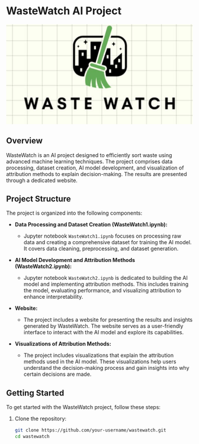 # WasteWatch AI Project
![WasteWatchLogo](Images/wastewatch.jpg)

## Overview

WasteWatch is an AI project designed to efficiently sort waste using advanced machine learning techniques. The project comprises data processing, dataset creation, AI model development, and visualization of attribution methods to explain decision-making. The results are presented through a dedicated website.

## Project Structure

The project is organized into the following components:

- **Data Processing and Dataset Creation (WasteWatch1.ipynb):**
  - Jupyter notebook `WasteWatch1.ipynb` focuses on processing raw data and creating a comprehensive dataset for training the AI model. It covers data cleaning, preprocessing, and dataset generation.

- **AI Model Development and Attribution Methods (WasteWatch2.ipynb):**
  - Jupyter notebook `WasteWatch2.ipynb` is dedicated to building the AI model and implementing attribution methods. This includes training the model, evaluating performance, and visualizing attribution to enhance interpretability.

- **Website:**
  - The project includes a website for presenting the results and insights generated by WasteWatch. The website serves as a user-friendly interface to interact with the AI model and explore its capabilities.

- **Visualizations of Attribution Methods:**
  - The project includes visualizations that explain the attribution methods used in the AI model. These visualizations help users understand the decision-making process and gain insights into why certain decisions are made.

## Getting Started

To get started with the WasteWatch project, follow these steps:

1. Clone the repository:
   ```bash
   git clone https://github.com/your-username/wastewatch.git
   cd wastewatch
